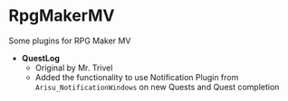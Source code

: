# RpgMakerMV
Some plugins for RPG Maker MV

- **QuestLog**
  - Original by Mr. Trivel
  - Added the functionality to use Notification Plugin from `Arisu_NotificationWindows` on new Quests and Quest completion

